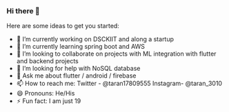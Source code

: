 ### Hi there 👋


Here are some ideas to get you started:

- 🔭 I’m currently working on DSCKIIT and along a startup
- 🌱 I’m currently learning spring boot and AWS
- 👯 I’m looking to collaborate on projects with ML integration with flutter and backend projects
- 🤔 I’m looking for help with NoSQL database
- 💬 Ask me about flutter / android / firebase
- 📫 How to reach me: Twitter - @taran17809555 Instagram- @taran_3010
- 😄 Pronouns: He/His
- ⚡ Fun fact: I am just 19

